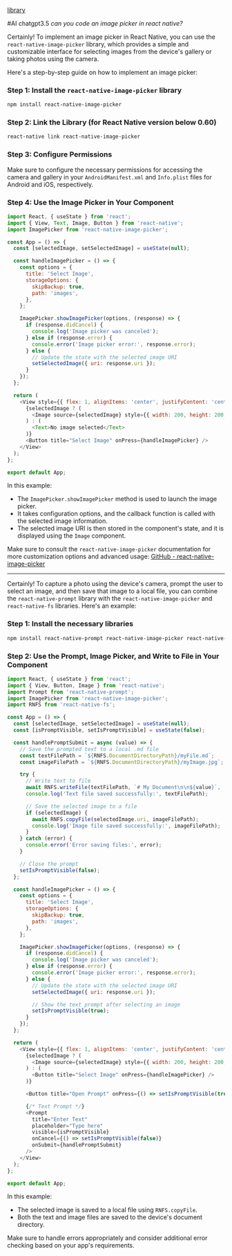 [library](https://www.npmjs.com/package/react-native-image-picker)

#AI chatgpt3.5 *can you code an image picker in react native?*

Certainly! To implement an image picker in React Native, you can use the `react-native-image-picker` library, which provides a simple and customizable interface for selecting images from the device's gallery or taking photos using the camera.

Here's a step-by-step guide on how to implement an image picker:

### Step 1: Install the `react-native-image-picker` library

```bash
npm install react-native-image-picker
```

### Step 2: Link the Library (for React Native version below 0.60)

```bash
react-native link react-native-image-picker
```

### Step 3: Configure Permissions

Make sure to configure the necessary permissions for accessing the camera and gallery in your `AndroidManifest.xml` and `Info.plist` files for Android and iOS, respectively.

### Step 4: Use the Image Picker in Your Component

```javascript
import React, { useState } from 'react';
import { View, Text, Image, Button } from 'react-native';
import ImagePicker from 'react-native-image-picker';

const App = () => {
  const [selectedImage, setSelectedImage] = useState(null);

  const handleImagePicker = () => {
    const options = {
      title: 'Select Image',
      storageOptions: {
        skipBackup: true,
        path: 'images',
      },
    };

    ImagePicker.showImagePicker(options, (response) => {
      if (response.didCancel) {
        console.log('Image picker was canceled');
      } else if (response.error) {
        console.error('Image picker error:', response.error);
      } else {
        // Update the state with the selected image URI
        setSelectedImage({ uri: response.uri });
      }
    });
  };

  return (
    <View style={{ flex: 1, alignItems: 'center', justifyContent: 'center' }}>
      {selectedImage ? (
        <Image source={selectedImage} style={{ width: 200, height: 200, borderRadius: 10 }} />
      ) : (
        <Text>No image selected</Text>
      )}
      <Button title="Select Image" onPress={handleImagePicker} />
    </View>
  );
};

export default App;
```

In this example:

- The `ImagePicker.showImagePicker` method is used to launch the image picker.
- It takes configuration options, and the callback function is called with the selected image information.
- The selected image URI is then stored in the component's state, and it is displayed using the `Image` component.

Make sure to consult the `react-native-image-picker` documentation for more customization options and advanced usage: [GitHub - react-native-image-picker](https://github.com/react-native-image-picker/react-native-image-picker)

---

Certainly! To capture a photo using the device's camera, prompt the user to select an image, and then save that image to a local file, you can combine the `react-native-prompt` library with the `react-native-image-picker` and `react-native-fs` libraries. Here's an example:

### Step 1: Install the necessary libraries

```bash
npm install react-native-prompt react-native-image-picker react-native-fs
```

### Step 2: Use the Prompt, Image Picker, and Write to File in Your Component

```javascript
import React, { useState } from 'react';
import { View, Button, Image } from 'react-native';
import Prompt from 'react-native-prompt';
import ImagePicker from 'react-native-image-picker';
import RNFS from 'react-native-fs';

const App = () => {
  const [selectedImage, setSelectedImage] = useState(null);
  const [isPromptVisible, setIsPromptVisible] = useState(false);

  const handlePromptSubmit = async (value) => {
    // Save the prompted text to a local .md file
    const textFilePath = `${RNFS.DocumentDirectoryPath}/myFile.md`;
    const imageFilePath = `${RNFS.DocumentDirectoryPath}/myImage.jpg`;

    try {
      // Write text to file
      await RNFS.writeFile(textFilePath, `# My Document\n\n${value}`, 'utf8');
      console.log('Text file saved successfully:', textFilePath);

      // Save the selected image to a file
      if (selectedImage) {
        await RNFS.copyFile(selectedImage.uri, imageFilePath);
        console.log('Image file saved successfully:', imageFilePath);
      }
    } catch (error) {
      console.error('Error saving files:', error);
    }

    // Close the prompt
    setIsPromptVisible(false);
  };

  const handleImagePicker = () => {
    const options = {
      title: 'Select Image',
      storageOptions: {
        skipBackup: true,
        path: 'images',
      },
    };

    ImagePicker.showImagePicker(options, (response) => {
      if (response.didCancel) {
        console.log('Image picker was canceled');
      } else if (response.error) {
        console.error('Image picker error:', response.error);
      } else {
        // Update the state with the selected image URI
        setSelectedImage({ uri: response.uri });

        // Show the text prompt after selecting an image
        setIsPromptVisible(true);
      }
    });
  };

  return (
    <View style={{ flex: 1, alignItems: 'center', justifyContent: 'center' }}>
      {selectedImage ? (
        <Image source={selectedImage} style={{ width: 200, height: 200, borderRadius: 10 }} />
      ) : (
        <Button title="Select Image" onPress={handleImagePicker} />
      )}

      <Button title="Open Prompt" onPress={() => setIsPromptVisible(true)} />

      {/* Text Prompt */}
      <Prompt
        title="Enter Text"
        placeholder="Type here"
        visible={isPromptVisible}
        onCancel={() => setIsPromptVisible(false)}
        onSubmit={handlePromptSubmit}
      />
    </View>
  );
};

export default App;
```

In this example:

- The selected image is saved to a local file using `RNFS.copyFile`.
- Both the text and image files are saved to the device's document directory.

Make sure to handle errors appropriately and consider additional error checking based on your app's requirements.